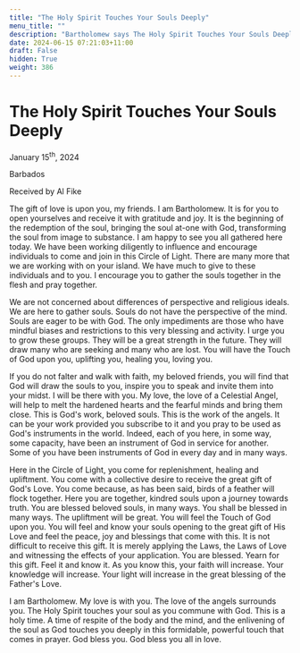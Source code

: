 ```yaml
---
title: "The Holy Spirit Touches Your Souls Deeply"
menu_title: ""
description: "Bartholomew says The Holy Spirit Touches Your Souls Deeply"
date: 2024-06-15 07:21:03+11:00
draft: False
hidden: True
weight: 386
---
```

# The Holy Spirit Touches Your Souls Deeply

January 15<sup>th</sup>, 2024

Barbados

Received by Al Fike 


The gift of love is upon you, my friends. I am Bartholomew. It is for you to open yourselves and receive it with gratitude and joy. It is the beginning of the redemption of the soul, bringing the soul at-one with God, transforming the soul from image to substance. I am happy to see you all gathered here today. We have been working diligently to influence and encourage individuals to come and join in this Circle of Light. There are many more that we are working with on your island. We have much to give to these individuals and to you. I encourage you to gather the souls together in the flesh and pray together. 

We are not concerned about differences of perspective and religious ideals. We are here to gather souls. Souls do not have the perspective of the mind. Souls are eager to be with God. The only impediments are those who have mindful biases and restrictions to this very blessing and activity. I urge you to grow these groups. They will be a great strength in the future. They will draw many who are seeking and many who are lost. You will have the Touch of God upon you, uplifting you, healing you, loving you. 

If you do not falter and walk with faith, my beloved friends, you will find that God will draw the souls to you, inspire you to speak and invite them into your midst. I will be there with you. My love, the love of a Celestial Angel, will help to melt the hardened hearts and the fearful minds and bring them close. This is God's work, beloved souls. This is the work of the angels. It can be your work provided you subscribe to it and you pray to be used as God's instruments in the world. Indeed, each of you here, in some way, some capacity, have been an instrument of God in service for another. Some of you have been instruments of God in every day and in many ways. 

Here in the Circle of Light, you come for replenishment, healing and upliftment. You come with a collective desire to receive the great gift of God's Love. You come because, as has been said, birds of a feather will flock together. Here you are together, kindred souls upon a journey towards truth. You are blessed beloved souls, in many ways. You shall be blessed in many ways. The upliftment will be great. You will feel the Touch of God upon you. You will feel and know your souls opening to the great gift of His Love and feel the peace, joy and blessings that come with this. It is not difficult to receive this gift. It is merely applying the Laws, the Laws of Love and witnessing the effects of your application. You are blessed. Yearn for this gift. Feel it and know it. As you know this, your faith will increase. Your knowledge will increase. Your light will increase in the great blessing of the Father's Love. 

I am Bartholomew. My love is with you. The love of the angels surrounds you. The Holy Spirit touches your soul as you commune with God. This is a holy time. A time of respite of the body and the mind, and the enlivening of the soul as God touches you deeply in this formidable, powerful touch that comes in prayer. God bless you. God bless you all in love. 